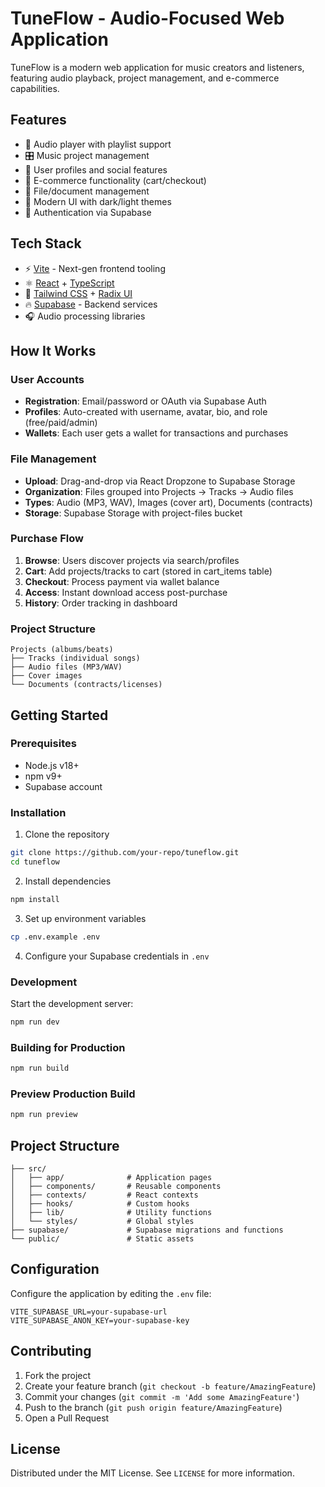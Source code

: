 # TuneFlow - Audio-Focused Web Application

TuneFlow is a modern web application for music creators and listeners, featuring audio playback, project management, and e-commerce capabilities.

## Features

- 🎵 Audio player with playlist support
- 🎛️ Music project management
- 👤 User profiles and social features
- 🛒 E-commerce functionality (cart/checkout)
- 📁 File/document management
- 🎨 Modern UI with dark/light themes
- 🔐 Authentication via Supabase

## Tech Stack

- ⚡ [Vite](https://vitejs.dev/) - Next-gen frontend tooling
- ⚛️ [React](https://react.dev/) + [TypeScript](https://www.typescriptlang.org/)
- 🎨 [Tailwind CSS](https://tailwindcss.com/) + [Radix UI](https://www.radix-ui.com/)
- 🔥 [Supabase](https://supabase.com/) - Backend services
- 🎧 Audio processing libraries

## How It Works

### User Accounts
- **Registration**: Email/password or OAuth via Supabase Auth
- **Profiles**: Auto-created with username, avatar, bio, and role (free/paid/admin)
- **Wallets**: Each user gets a wallet for transactions and purchases

### File Management
- **Upload**: Drag-and-drop via React Dropzone to Supabase Storage
- **Organization**: Files grouped into Projects → Tracks → Audio files
- **Types**: Audio (MP3, WAV), Images (cover art), Documents (contracts)
- **Storage**: Supabase Storage with project-files bucket

### Purchase Flow
1. **Browse**: Users discover projects via search/profiles
2. **Cart**: Add projects/tracks to cart (stored in cart_items table)
3. **Checkout**: Process payment via wallet balance
4. **Access**: Instant download access post-purchase
5. **History**: Order tracking in dashboard

### Project Structure
```
Projects (albums/beats)
├── Tracks (individual songs)
├── Audio files (MP3/WAV)
├── Cover images
└── Documents (contracts/licenses)
```

## Getting Started

### Prerequisites
- Node.js v18+
- npm v9+
- Supabase account

### Installation
1. Clone the repository
```bash
git clone https://github.com/your-repo/tuneflow.git
cd tuneflow
```

2. Install dependencies
```bash
npm install
```

3. Set up environment variables
```bash
cp .env.example .env
```

4. Configure your Supabase credentials in `.env`

### Development
Start the development server:
```bash
npm run dev
```

### Building for Production
```bash
npm run build
```

### Preview Production Build
```bash
npm run preview
```

## Project Structure
```
├── src/
│   ├── app/              # Application pages
│   ├── components/       # Reusable components
│   ├── contexts/         # React contexts
│   ├── hooks/            # Custom hooks
│   ├── lib/              # Utility functions
│   └── styles/           # Global styles
├── supabase/             # Supabase migrations and functions
└── public/               # Static assets
```

## Configuration
Configure the application by editing the `.env` file:
```env
VITE_SUPABASE_URL=your-supabase-url
VITE_SUPABASE_ANON_KEY=your-supabase-key
```

## Contributing
1. Fork the project
2. Create your feature branch (`git checkout -b feature/AmazingFeature`)
3. Commit your changes (`git commit -m 'Add some AmazingFeature'`)
4. Push to the branch (`git push origin feature/AmazingFeature`)
5. Open a Pull Request

## License
Distributed under the MIT License. See `LICENSE` for more information.
